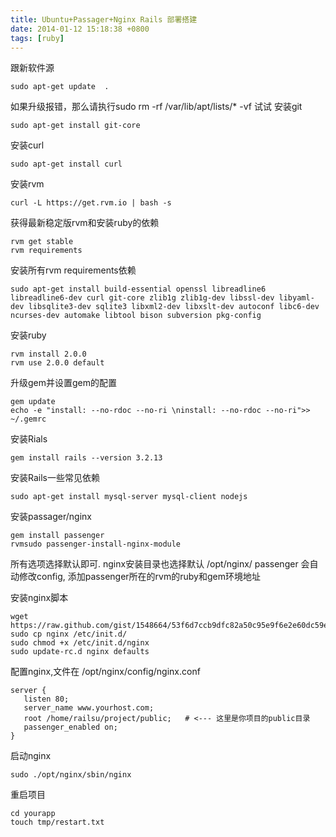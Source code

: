 ```yaml
---
title: Ubuntu+Passager+Nginx Rails 部署搭建
date: 2014-01-12 15:18:38 +0800
tags: [ruby] 
---
```


跟新软件源

```
sudo apt-get update  .
```

如果升级报错，那么请执行sudo rm -rf /var/lib/apt/lists/* -vf 试试
安装git

```
sudo apt-get install git-core
```

安装curl

```
sudo apt-get install curl
```


安装rvm

```
curl -L https://get.rvm.io | bash -s
```
获得最新稳定版rvm和安装ruby的依赖

```
rvm get stable
rvm requirements
```
安装所有rvm requirements依赖

```
sudo apt-get install build-essential openssl libreadline6 libreadline6-dev curl git-core zlib1g zlib1g-dev libssl-dev libyaml-dev libsqlite3-dev sqlite3 libxml2-dev libxslt-dev autoconf libc6-dev ncurses-dev automake libtool bison subversion pkg-config
```
安装ruby

```
rvm install 2.0.0
rvm use 2.0.0 default
```

升级gem并设置gem的配置

```
gem update
echo -e "install: --no-rdoc --no-ri \ninstall: --no-rdoc --no-ri">> ~/.gemrc
```

安装Rials

```
gem install rails --version 3.2.13
```

安装Rails一些常见依赖

```
sudo apt-get install mysql-server mysql-client nodejs
```
安装passager/nginx

```
gem install passenger
rvmsudo passenger-install-nginx-module
```

所有选项选择默认即可.
nginx安装目录也选择默认 /opt/nginx/
passenger 会自动修改config, 添加passenger所在的rvm的ruby和gem环境地址

安装nginx脚本

```
wget https://raw.github.com/gist/1548664/53f6d7ccb9dfc82a50c95e9f6e2e60dc59e4c2fb/nginx
sudo cp nginx /etc/init.d/
sudo chmod +x /etc/init.d/nginx
sudo update-rc.d nginx defaults
```

配置nginx,文件在 /opt/nginx/config/nginx.conf

```
server {
   listen 80;
   server_name www.yourhost.com;
   root /home/railsu/project/public;   # <--- 这里是你项目的public目录
   passenger_enabled on;
}
```

启动nginx

```
sudo ./opt/nginx/sbin/nginx
```

重启项目

```
cd yourapp
touch tmp/restart.txt
```
